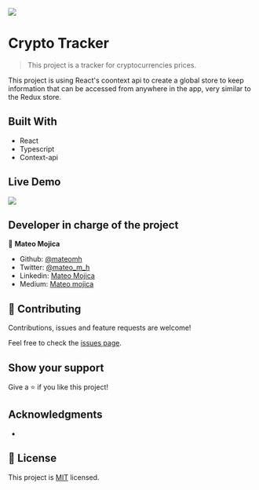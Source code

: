 ![](https://img.shields.io/badge/-Made%20with%20Typescript-blue)

# Crypto Tracker

> This project is a tracker for cryptocurrencies prices.

This project is using React's coontext api to create a global store to keep information that can be accessed from anywhere in the app, very similar to the Redux store.

## Built With

- React
- Typescript
- Context-api


## Live Demo

![](https://img.shields.io/badge/-Comming%20Soon!!!!!-yellow)


## Developer in charge of the project

👤 **Mateo Mojica**
- Github: [@mateomh](https://github.com/mateomh)
- Twitter: [@mateo_m_h](https://twitter.com/mateo_m_h)
- Linkedin: [Mateo Mojica](https://linkedin.com/mateo_mojica_hernandez)
- Medium: [Mateo mojica](https://medium.com/@mateo-mojica)


## 🤝 Contributing

Contributions, issues and feature requests are welcome!

Feel free to check the [issues page](issues/).

## Show your support

Give a ⭐️ if you like this project!

## Acknowledgments

- 

## 📝 License

This project is [MIT](https://opensource.org/licenses/MIT) licensed.

